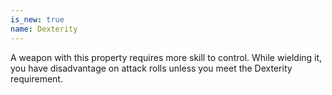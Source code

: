```yaml
---
is_new: true
name: Dexterity
---
```

A weapon with this property requires more skill to control. While wielding it, you have disadvantage on attack rolls unless you meet the Dexterity requirement. 
